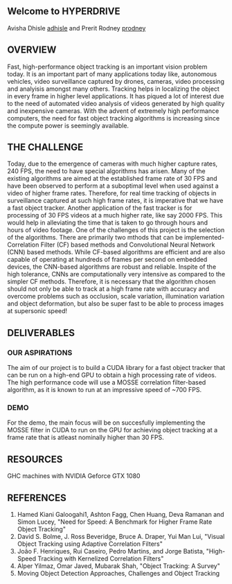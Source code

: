 ## Welcome to HYPERDRIVE 

Avisha Dhisle [adhisle](https://www.linkedin.com/in/avisha-dhisle/) and Prerit Rodney [prodney](https://www.linkedin.com/in/preritrodney/)

<!-- <style>a.nav { color: #585858; border-radius: 5px; background: #E6E6E6; padding: .2em .7em; text-decoration: none; margin: .5em .5em; display:inline-block; }a.nav:hover { background: #D8D8D8; color: black;}a.nav.selected { background: #D8D8D8; font-weight: bold; }small{color: #5e5e5e; display:block;text-align:center;margin-bottom: 1em;}</style>
<div style="text-align: center;"><a class="nav" href="https://millenniumfalcon418.github.io/hyperdrive/finalreport" target="_blank">Final Report</a> <a class="nav" href="https://millenniumfalcon418.github.io/hyperdrive/proposal" target="_blank">Proposal</a> <a class="nav"  href="https://millenniumfalcon418.github.io/hyperdrive/checkpoint" target="_blank">Checkpoint Report</a></div> -->

## OVERVIEW
Fast, high-performance object tracking is an important vision problem today. It is an important part of many applications today like, autonomous vehicles, video surveillance captured by drones, cameras, video processing and analyisis amongst many others. Tracking helps in localizing the object in every frame in higher level applications. It has piqued a lot of interest due to the need of automated video analysis of videos generated by high quality and inexpensive cameras. With the advent of extremely high performance computers, the need for fast object tracking algorithms is increasing since the compute power is seemingly available.

## THE CHALLENGE
Today, due to the emergence of cameras with much higher capture rates, 240 FPS, the need to have special algorithms has arisen. Many of the existing algorithms are aimed at the established frame rate of 30 FPS and have been observed to perform at a suboptimal level when used against a video of higher frame rates. Therefore, for real time tracking of objects in surveillance captured at such high frame rates, it is imperative that we have a fast object tracker. Another application of the fast tracker is for processing of 30 FPS videos at a much higher rate, like say 2000 FPS. This would help in alleviating the time that is taken to go through hours and hours of video footage.
One of the challenges of this project is the selection of the algorithms. There are primarily two mthods that can be implemented- Correlation Filter (CF) based methods and Convolutional Neural Network (CNN) based methods. While CF-based algorithms are efficient and are also capable of operating at hundreds of frames per second on embedded devices, the CNN-based algorithms are robust and reliable. Inspite of the high tolerance, CNNs are computationally very intensive as compared to the simpler CF methods.
Therefore, it is necessary that the algorithm chosen should not only be able to track at a high frame rate with accuracy and overcome problems such as occlusion, scale variation, illumination variation and object deformation, but also be super fast to be able to process images at supersonic speed!

## DELIVERABLES
### OUR ASPIRATIONS
The aim of our project is to build a CUDA library for a fast object tracker that can be run on a high-end GPU to obtain a high processing rate of videos. The high performance code will use a MOSSE correlation filter-based algorithm, as it is known to run at an impressive speed of ~700 FPS.

### DEMO
For the demo, the main focus will be on succesfully implementing the MOSSE filter in CUDA to run on the GPU for achieving object tracking at a frame rate that is atleast nominally higher than 30 FPS.

## RESOURCES
GHC machines with NVIDIA Geforce GTX 1080

## REFERENCES
1. Hamed Kiani Galoogahi1, Ashton Fagg, Chen Huang, Deva Ramanan and Simon Lucey, "Need for Speed: A Benchmark for Higher Frame Rate Object Tracking"
2. David S. Bolme, J. Ross Beveridge, Bruce A. Draper, Yui Man Lui, "Visual Object Tracking using Adaptive Correlation Filters"
3. João F. Henriques, Rui Caseiro, Pedro Martins, and Jorge Batista, "High-Speed Tracking with Kernelized Correlation Filters"
4. Alper Yilmaz, Omar Javed, Mubarak Shah, "Object Tracking: A Survey"
5. Moving Object Detection Approaches, Challenges and Object Tracking

